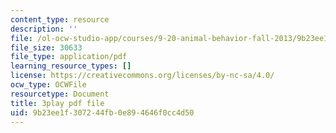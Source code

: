 ```yaml
---
content_type: resource
description: ''
file: /ol-ocw-studio-app/courses/9-20-animal-behavior-fall-2013/9b23ee1f307244fb0e894646f0cc4d50_472249.pdf
file_size: 30633
file_type: application/pdf
learning_resource_types: []
license: https://creativecommons.org/licenses/by-nc-sa/4.0/
ocw_type: OCWFile
resourcetype: Document
title: 3play pdf file
uid: 9b23ee1f-3072-44fb-0e89-4646f0cc4d50
---
```

